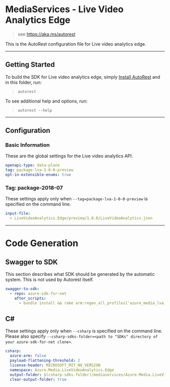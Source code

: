 # MediaServices - Live Video Analytics Edge

> see https://aka.ms/autorest

This is the AutoRest configuration file for Live video analytics edge.

---

## Getting Started

To build the SDK for Live video analytics edge, simply [Install AutoRest](https://aka.ms/autorest/install) and in this folder, run:

> `autorest`

To see additional help and options, run:

> `autorest --help`

---

## Configuration

### Basic Information

These are the global settings for the Live video analytics API.

``` yaml
openapi-type: data-plane
tag: package-lva-1-0-0-preview
opt-in-extensible-enums: true
```

### Tag: package-2018-07

These settings apply only when `--tag=package-lva-1-0-0-preview` is specified on the command line.

``` yaml $(tag) == 'package-lva-1-0-0-preview'
input-file:
  - LiveVideoAnalytics.Edge/preview/1.0.0/LiveVideoAnalytics.json
```

---

# Code Generation

## Swagger to SDK

This section describes what SDK should be generated by the automatic system.
This is not used by Autorest itself.

``` yaml $(swagger-to-sdk)
swagger-to-sdk:
  - repo: azure-sdk-for-net
    after_scripts:
      - bundle install && rake arm:regen_all_profiles['azure_media_lva_edge']
```

## C#

These settings apply only when `--csharp` is specified on the command line.
Please also specify `--csharp-sdks-folder=<path to "SDKs" directory of your azure-sdk-for-net clone>`.

``` yaml $(csharp)
csharp:
  azure-arm: false
  payload-flattening-threshold: 2
  license-header: MICROSOFT_MIT_NO_VERSION
  namespace: Azure.Media.LiveVideoAnalytics.Edge
  output-folder: $(csharp-sdks-folder)/mediaservices/Azure.Media.LiveVideoAnalytics.Edge/src/Generated
  clear-output-folder: true
```